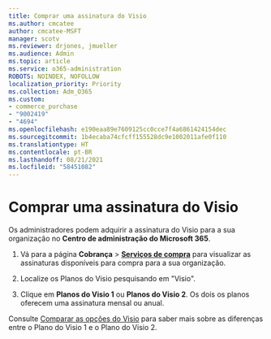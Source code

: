 ```yaml
---
title: Comprar uma assinatura do Visio
ms.author: cmcatee
author: cmcatee-MSFT
manager: scotv
ms.reviewer: drjones, jmueller
ms.audience: Admin
ms.topic: article
ms.service: o365-administration
ROBOTS: NOINDEX, NOFOLLOW
localization_priority: Priority
ms.collection: Adm_O365
ms.custom:
- commerce_purchase
- "9002419"
- "4694"
ms.openlocfilehash: e190eaa89e7609125cc0cce7f4a6861424154dec
ms.sourcegitcommit: 1b4ecaba74cfcff155528dc9e1002011afe0f110
ms.translationtype: HT
ms.contentlocale: pt-BR
ms.lasthandoff: 08/21/2021
ms.locfileid: "58451082"
---
```

# <a name="purchase-visio-subscription"></a>Comprar uma assinatura do Visio

Os administradores podem adquirir a assinatura do Visio para a sua organização no **Centro de administração do Microsoft 365**.

1. Vá para a página **Cobrança** > **[ Serviços de compra](https://go.microsoft.com/fwlink/p/?linkid=868433)** para visualizar as assinaturas disponíveis para compra para a sua organização.

2. Localize os Planos do Visio pesquisando em "Visio".

3. Clique em **Planos do Visio 1** ou **Planos do Visio 2**. Os dois os planos oferecem uma assinatura mensal ou anual.

Consulte [Comparar as opções do Visio](https://products.office.com/Visio/microsoft-visio-plans-and-pricing-compare-visio-options) para saber mais sobre as diferenças entre o Plano do Visio 1 e o Plano do Visio 2.
